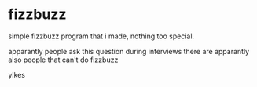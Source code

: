 # fizzbuzz
simple fizzbuzz program that i made, nothing too special.

apparantly people ask this question during interviews
there are apparantly also people that can't do fizzbuzz

yikes
